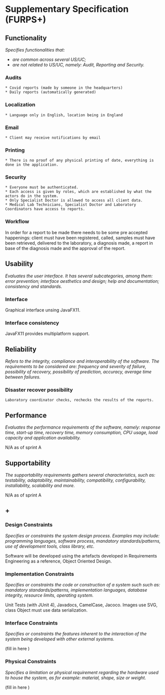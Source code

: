 # Supplementary Specification (FURPS+)

## Functionality

_Specifies functionalities that:_

- _are common across several US/UC;_
- _are not related to US/UC, namely: Audit, Reporting and Security._



### Audits
	* Covid reports (made by someone in the headquarters)
	* Daily reports (automatically generated)
### Localization
	* Language only in English, location being in England
### Email
	* Client may receive notifications by email
### Printing
	* There is no proof of any physical printing of date, everything is done in the application.
### Security
	* Everyone must be authenticated.
	* Each access is given by roles, which are established by what the actors do in the system.
	* Only Specialist Doctor is allowed to access all client data.
	* Medical Lab Technicians, Specialist Doctor and Laboratory Coordinators have access to reports.

### Workflow
In order for a report to be made there needs to be some pre accepted happenings: client must have been registered, called, samples must have been retrieved, delivered to the laboratory, a diagnosis made, a report in base of the diagnosis made and the approval of the report.


## Usability 

_Evaluates the user interface. It has several subcategories,
among them: error prevention; interface aesthetics and design; help and
documentation; consistency and standards._


### Interface
 Graphical interface unsing JavaFX11.

### Interface consistency
 JavaFX11 provides multiplatform support.


## Reliability
_Refers to the integrity, compliance and interoperability of the software. The requirements to be considered are: frequency and severity of failure, possibility of recovery, possibility of prediction, accuracy, average time between failures._


### Disaster recover possibility
	Laboratory coordinator checks, rechecks the results of the reports.

## Performance
_Evaluates the performance requirements of the software, namely: response time, start-up time, recovery time, memory consumption, CPU usage, load capacity and application availability._


N/A as of sprint A

## Supportability
_The supportability requirements gathers several characteristics, such as:
testability, adaptability, maintainability, compatibility,
configurability, installability, scalability and more._ 



N/A as of sprint A


## +

### Design Constraints

_Specifies or constraints the system design process. Examples may include: programming languages, software process, mandatory standards/patterns, use of development tools, class library, etc._
  

Software will be developed using the artefacts developed in Requirements 
Engineering as a reference, Object Oriented Design.


### Implementation Constraints

_Specifies or constraints the code or construction of a system such
such as: mandatory standards/patterns, implementation languages,
database integrity, resource limits, operating system._


Unit Tests (with JUnit 4), Javadocs, CamelCase, Jacoco.
Images use SVG, class Object must use data serialization.


### Interface Constraints
_Specifies or constraints the features inherent to the interaction of the
system being developed with other external systems._


(fill in here )

### Physical Constraints

_Specifies a limitation or physical requirement regarding the hardware used to house the system, as for example: material, shape, size or weight._

(fill in here )
